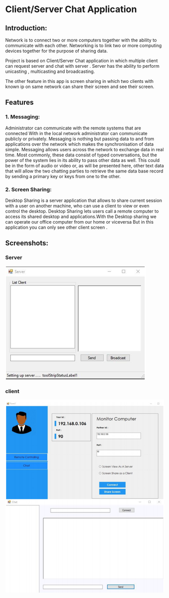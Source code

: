 # Client/Server Chat Application
## Introduction:
Network is to connect two or more computers
together with the ability to communicate with each other.
Networking is to link two or more computing devices
together for the purpose of sharing data.

Project is based on Client/Server Chat application in which
multiple client can request server and chat with server .
Server has the ability to perform unicasting , multicasting
and broadcasting.

The other feature in this app is screen sharing in which
two clients with known ip on same network can share
their screen and see their screen.

## Features
### 1. Messaging:
Administrator can communicate with the remote
systems that are connected With in the local network
administrator can communicate publicly or privately.
Messaging is nothing but passing data to and from
applications over the network which makes the
synchronisation of data simple. Messaging allows
users across the network to exchange data in real
time. Most commonly, these data consist of typed
conversations, but the power of the system lies in its
ability to pass other data as well. This could be in the
form of audio or video or, as will be presented here,
other text data that will allow the two chatting
parties to retrieve the same data base record by
sending a primary key or keys from one to the other.

### 2. Screen Sharing:
Desktop Sharing is a server application that
allows to share current session with a user on
another machine, who can use a client to view or
even control the desktop. Desktop Sharing lets users
call a remote computer to access its shared desktop
and applications.With the Desktop sharing we can 
operate our office computer from our home or
viceversa But in this application you can only see other client
screen .

## Screenshots:
### Server
![](images/server.PNG)
### client
![](images/client.PNG)
